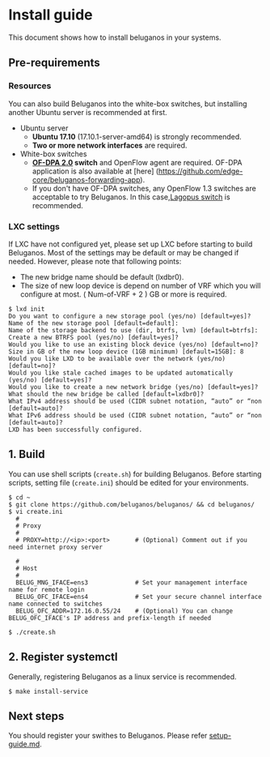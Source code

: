 # Install guide
This document shows how to install beluganos in your systems.

<!--- <img src="img/environments.png" width="320px"> --->

## Pre-requirements

### Resources
You can also build Beluganos into the white-box switches, but installing another Ubuntu server is recommended at first.

- Ubuntu server
	- **Ubuntu 17.10** (17.10.1-server-amd64) is strongly recommended.
	- **Two or more network interfaces** are required.
- White-box switches
	- **[OF-DPA 2.0](https://github.com/Broadcom-Switch/of-dpa/) switch** and OpenFlow agent are required. OF-DPA application is also available at [here] (https://github.com/edge-core/beluganos-forwarding-app).
	- If you don't have OF-DPA switches, any OpenFlow 1.3 switches are acceptable to try Beluganos. In this case,[Lagopus switch](http://www.lagopus.org/) is recommended.

### LXC settings

If LXC have not configured yet, please set up LXC before starting to build Beluganos. Most of the settings may be default or may be changed if needed. However, please note that following points:

- The new bridge name should be default (lxdbr0).
- The size of new loop device is depend on number of VRF which you will configure at most. ( Num-of-VRF + 2 ) GB or more is required.

~~~~
$ lxd init
Do you want to configure a new storage pool (yes/no) [default=yes]?
Name of the new storage pool [default=default]:
Name of the storage backend to use (dir, btrfs, lvm) [default=btrfs]:
Create a new BTRFS pool (yes/no) [default=yes]?
Would you like to use an existing block device (yes/no) [default=no]?
Size in GB of the new loop device (1GB minimum) [default=15GB]: 8
Would you like LXD to be available over the network (yes/no) [default=no]?
Would you like stale cached images to be updated automatically (yes/no) [default=yes]?
Would you like to create a new network bridge (yes/no) [default=yes]?
What should the new bridge be called [default=lxdbr0]?
What IPv4 address should be used (CIDR subnet notation, “auto” or “non [default=auto]?
What IPv6 address should be used (CIDR subnet notation, “auto” or “non [default=auto]?
LXD has been successfully configured.
~~~~

## 1. Build
You can use shell scripts (`create.sh`) for building Beluganos. Before starting scripts, setting file (`create.ini`) should be edited for your environments.

~~~~
$ cd ~
$ git clone https://github.com/beluganos/beluganos/ && cd beluganos/
$ vi create.ini
  #
  # Proxy
  #
  # PROXY=http://<ip>:<port>       # (Optional) Comment out if you need internet proxy server
  
  #
  # Host
  #
  BELUG_MNG_IFACE=ens3             # Set your management interface name for remote login
  BELUG_OFC_IFACE=ens4             # Set your secure channel interface name connected to switches
  BELUG_OFC_ADDR=172.16.0.55/24    # (Optional) You can change BELUG_OFC_IFACE's IP address and prefix-length if needed
  
$ ./create.sh
~~~~

## 2. Register systemctl

Generally, registering Beluganos as a linux service is recommended.

~~~~
$ make install-service
~~~~

## Next steps
You should register your swithes to Beluganos. Please refer [setup-guide.md](setup-guide.md).